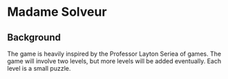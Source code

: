 # Madame Solveur

## Background

The game is heavily inspired by the Professor Layton Seriea of games. The game will involve two levels, but more levels will be added eventually. Each level is a small puzzle. 
